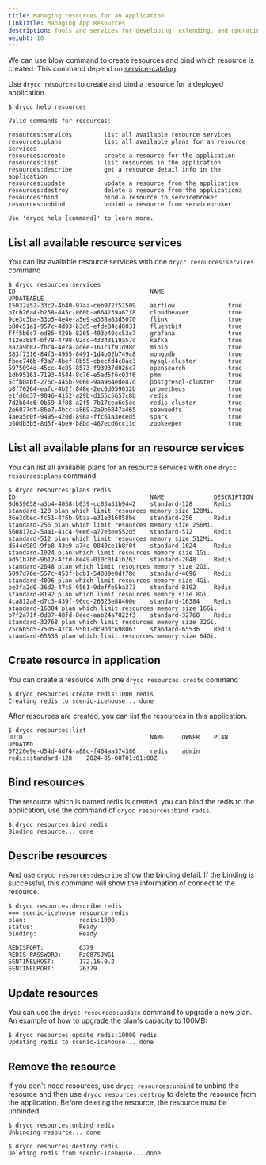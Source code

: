 ```yaml
---
title: Managing resources for an Application
linkTitle: Managing App Resources
description: Tools and services for developing, extending, and operating your app.
weight: 10
---
```



We can use blow command to create resources and bind which resource is created.
This command depend on [service-catalog](https://service-catalog.drycc.cc).


Use `drycc resources` to create and bind a resource for a deployed application.

    $ drycc help resources

    Valid commands for resources:

    resources:services         list all available resource services
    resources:plans            list all available plans for an resource services
    resources:create           create a resource for the application
    resources:list             list resources in the application
    resources:describe         get a resource detail info in the application
    resources:update           update a resource from the application
    resources:destroy          delete a resource from the applicationa
    resources:bind             bind a resource to servicebroker
    resources:unbind           unbind a resource from servicebroker

    Use 'drycc help [command]' to learn more.

## List all available resource services

You can list available resource services with one `drycc resources:services` command

    $ drycc resources:services
    ID                                      NAME                  UPDATEABLE 
    15032a52-33c2-4b40-97aa-ceb972f51509    airflow               true          
    b7cb26a4-b258-445c-860b-a664239a67f8    cloudbeaver           true          
    9ce3c3ba-33b5-4e4e-a5e9-a338a83d5070    flink                 true          
    b80c51a1-957c-4d93-b3d5-efde84cd8031    fluentbit             true          
    fff5b6c7-ed85-429b-8265-493e40cc53c7    grafana               true          
    412e368f-bf78-4798-92cc-43343119a57d    kafka                 true          
    ea2a9b87-fbc4-4e2a-adee-161c1f91d98d    minio                 true          
    383f7316-84f3-4955-8491-1d4b02b749c8    mongodb               true          
    fbee746b-f3a7-4bef-8b55-cbecfd4c8ac3    mysql-cluster         true          
    5975094d-45cc-4e85-8573-f93937d026c7    opensearch            true          
    1db95161-7193-4544-8c76-e5ad5f6c03f6    pmm                   true          
    5cfb0abf-276c-445b-9060-9aa964ede87d    postgresql-cluster    true          
    b8f70264-eafc-4b2f-848e-2ec0d059032b    prometheus            true    
    e1fd0d37-9046-4152-a29b-d155c5657c8b    redis                 true          
    7d2b64c6-0b59-4f08-a2f5-7b17cea6e5ee    redis-cluster         true          
    2e6877df-86e7-4bcc-a869-2a9b6847a465    seaweedfs             true          
    4aea5c0f-9495-420d-896a-ffc61a3eced5    spark                 true          
    b50db3b5-8d5f-4be9-b8bd-467ecd6cc11d    zookeeper             true

## List all available plans for an resource services

You can list all available plans for an resource services with one `drycc resources:plans` command

    $ drycc resources:plans redis
    ID                                      NAME              DESCRIPTION                                                       
    8d659058-a3b4-4058-b039-cc03a31b9442    standard-128      Redis standard-128 plan which limit resources memory size 128Mi.     
    36e3dbec-fc51-4f6b-9baa-e31e316858be    standard-256      Redis standard-256 plan which limit resources memory size 256Mi.     
    560817c2-5aa1-41c4-9ee6-a77e3ee552d5    standard-512      Redis standard-512 plan which limit resources memory size 512Mi.     
    d544d989-9fb8-43e9-a74e-0840ce1b8f0f    standard-1024     Redis standard-1024 plan which limit resources memory size 1Gi.      
    ad51b7bb-9b12-4ffd-8e49-010c0141b263    standard-2048     Redis standard-2048 plan which limit resources memory size 2Gi.      
    5097d76e-557c-453f-bdb1-54009e0df78d    standard-4096     Redis standard-4096 plan which limit resources memory size 4Gi.      
    be3fa2d0-36d2-47c5-9561-9deffe5ba373    standard-8192     Redis standard-8192 plan which limit resources memory size 8Gi.      
    4ca812a8-d7c3-439f-96cd-26523e88400e    standard-16384    Redis standard-16384 plan which limit resources memory size 16Gi.    
    b7f2a71f-0d97-48fd-8eed-aab24a7822f3    standard-32768    Redis standard-32768 plan which limit resources memory size 32Gi.    
    25c6b5d5-7505-47c8-95b1-dc9bdc698063    standard-65536    Redis standard-65536 plan which limit resources memory size 64Gi.

## Create resource in application

You can create a resource with one `drycc resources:create` command

    $ drycc resources:create redis:1000 redis
    Creating redis to scenic-icehouse... done

After resources are created, you can list the resources in this application.

    $ drycc resources:list
    UUID                                    NAME     OWNER    PLAN                  UPDATED              
    07220e9e-d54d-4d74-a88c-f464aa374386    redis    admin    redis:standard-128    2024-05-08T01:01:00Z   

## Bind resources

The resource which is named redis is created, you can bind the redis to the application,
use the command of `drycc resources:bind redis`.

    $ drycc resources:bind redis
    Binding resource... done

## Describe resources

And use `drycc resources:describe` show the binding detail. If the binding is successful, this command will show the information of connect to the resource.

    $ drycc resources:describe redis
    === scenic-icehouse resource redis
    plan:               redis:1000
    status:             Ready
    binding:            Ready

    REDISPORT:          6379
    REDIS_PASSWORD:     RzG87SJWG1
    SENTINELHOST:       172.16.0.2
    SENTINELPORT:       26379

## Update resources

You can use the `drycc resources:update` command to upgrade a new plan.
An example of how to upgrade the plan's capacity to 100MB:

    $ drycc resources:update redis:10000 redis
    Updating redis to scenic-icehouse... done

## Remove the resource

If you don't need resources, use `drycc resources:unbind` to unbind the resource and then use `drycc resources:destroy` to delete the resource from the application.
Before deleting the resource, the resource must be unbinded.

    $ drycc resources:unbind redis
    Unbinding resource... done

    $ drycc resources:destroy redis
    Deleting redis from scenic-icehouse... done
